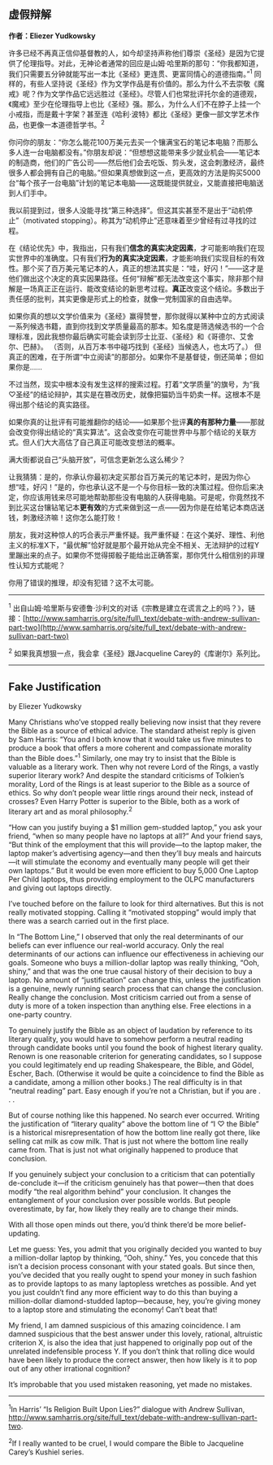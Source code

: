 ## 虚假辩解

**作者：Eliezer Yudkowsky**

许多已经不再真正信仰基督教的人，如今却坚持声称他们尊崇《圣经》是因为它提供了伦理指导。对此，无神论者通常的回应是山姆·哈里斯的那句：“你我都知道，我们只需要五分钟就能写出一本比《圣经》更连贯、更富同情心的道德指南。”<sup>1</sup>
同样的，有些人坚持说《圣经》作为文学作品是有价值的。那么为什么不去崇敬《魔戒》呢？作为文学作品它远远胜过《圣经》。尽管人们也常批评托尔金的道德观，《魔戒》至少在伦理指导上也比《圣经》强。那么，为什么人们不在脖子上挂一个小戒指，而是戴十字架？甚至连《哈利·波特》都比《圣经》更像一部文学艺术作品，也更像一本道德哲学书。<sup>2</sup>

你问你的朋友：“你怎么能花100万美元去买一个镶满宝石的笔记本电脑？而那么多人连一台电脑都没有。”你朋友却说：“但想想这能带来多少就业机会——笔记本的制造商，他们的广告公司——然后他们会去吃饭、剪头发，这会刺激经济，最终很多人都会拥有自己的电脑。”但如果真想做到这一点，更高效的方法是购买5000台“每个孩子一台电脑”计划的笔记本电脑——这既能提供就业，又能直接把电脑送到人们手中。

我以前提到过，很多人没能寻找“第三种选择”。但这其实甚至不是出于“动机停止”（motivated stopping）。称其为“动机停止”还意味着至少曾经有过寻找的过程。

在《结论优先》中，我指出，只有我们**信念的真实决定因素**，才可能影响我们在现实世界中的准确度。只有我们**行为的真实决定因素**，才能影响我们实现目标的有效性。那个买了百万美元笔记本的人，真正的想法其实是：“哇，好闪！”——这才是他们做出这个决定的真实因果路径。任何“辩解”都无法改变这个事实，除非那个辩解是一场真正正在运行、能改变结论的新思考过程。**真正**改变这个结论。多数出于责任感的批判，其实更像是形式上的检查，就像一党制国家的自由选举。

如果你真的想以文学价值来为《圣经》赢得赞誉，那你就得以某种中立的方式阅读一系列候选书籍，直到你找到文学质量最高的那本。知名度是筛选候选书的一个合理标准，因此我想你最后确实可能会读到莎士比亚、《圣经》和《哥德尔、艾舍尔、巴赫》。
（否则，从百万本书中碰巧找到《圣经》当候选人，也太巧了。）
但真正的困难，在于所谓“中立阅读”的那部分。如果你不是基督徒，倒还简单；但如果你是……

不过当然，现实中根本没有发生这样的搜索过程。打着“文学质量”的旗号，为“我♡圣经”的结论辩护，其实是在篡改历史，就像把猫奶当牛奶卖一样。这根本不是得出那个结论的真实路径。

如果你真的让批评有可能推翻你的结论——如果那个批评**真的有那种力量**——那就会改变你得出结论的“真实算法”。这会改变你在可能世界中与那个结论的关联方式。但人们大大高估了自己真正可能改变想法的概率。

满大街都说自己“头脑开放”，可信念更新怎么这么稀少？

让我猜猜：是的，你承认你最初决定买那台百万美元的笔记本时，是因为你心想“哇，好闪！”是的，你也承认这不是一个与你目标一致的决策过程。但你后来决定，你应该用钱来尽可能地帮助那些没有电脑的人获得电脑。可是呢，你竟然找不到比买这台镶钻笔记本**更有效**的方式来做到这一点——因为你是在给笔记本商店送钱，刺激经济嘛！这你怎么能打败！

朋友，我对这种惊人的巧合表示严重怀疑。我严重怀疑：在这个美好、理性、利他主义的标准X下，“最优解”恰好就是那个最开始从完全不相关、无法辩护的过程Y里蹦出来的点子。如果你不觉得掷骰子能给出正确答案，那你凭什么相信别的非理性认知方式能呢？

你用了错误的推理，却没有犯错？这不太可能。

---

<sup>1</sup> 出自山姆·哈里斯与安德鲁·沙利文的对话《宗教是建立在谎言之上的吗？》，链接：[http://www.samharris.org/site/full\_text/debate-with-andrew-sullivan-part-two](http://www.samharris.org/site/full_text/debate-with-andrew-sullivan-part-two) 

<sup>2</sup> 如果我真想狠一点，我会拿《圣经》跟Jacqueline Carey的《库谢尔》系列比。

---

## Fake Justification

by Eliezer Yudkowsky

Many Christians who’ve stopped really believing now insist that they revere the Bible as a source of ethical advice. The standard atheist reply is given by Sam Harris: “You and I both know that it would take us five minutes to produce a book that offers a more coherent and compassionate morality than the Bible does.”<sup>1</sup> Similarly, one may try to insist that the Bible is valuable as a literary work. Then why not revere Lord of the Rings, a vastly superior literary work? And despite the standard criticisms of Tolkien’s morality, Lord of the Rings is at least superior to the Bible as a source of ethics. So why don’t people wear little rings around their neck, instead of crosses? Even Harry Potter is superior to the Bible, both as a work of literary art and as moral philosophy.<sup>2</sup>

“How can you justify buying a $1 million gem-studded laptop,” you ask your friend, “when so many people have no laptops at all?” And your friend says, “But think of the employment that this will provide—to the laptop maker, the laptop maker’s advertising agency—and then they’ll buy meals and haircuts—it will stimulate the economy and eventually many people will get their own laptops.” But it would be even more efficient to buy 5,000 One Laptop Per Child laptops, thus providing employment to the OLPC manufacturers and giving out laptops directly.

I’ve touched before on the failure to look for third alternatives. But this is not really motivated stopping. Calling it “motivated stopping” would imply that there was a search carried out in the first place.

In “The Bottom Line,” I observed that only the real determinants of our beliefs can ever influence our real-world accuracy. Only the real determinants of our actions can influence our effectiveness in achieving our goals. Someone who buys a million-dollar laptop was really thinking, “Ooh, shiny,” and that was the one true causal history of their decision to buy a laptop. No amount of “justification” can change this, unless the justification is a genuine, newly running search process that can change the conclusion. Really change the conclusion. Most criticism carried out from a sense of duty is more of a token inspection than anything else. Free elections in a one-party country.

To genuinely justify the Bible as an object of laudation by reference to its literary quality, you would have to somehow perform a neutral reading through candidate books until you found the book of highest literary quality. Renown is one reasonable criterion for generating candidates, so I suppose you could legitimately end up reading Shakespeare, the Bible, and Gödel, Escher, Bach. (Otherwise it would be quite a coincidence to find the Bible as a candidate, among a million other books.) The real difficulty is in that “neutral reading” part. Easy enough if you’re not a Christian, but if you are . . .

But of course nothing like this happened. No search ever occurred. Writing the justification of “literary quality” above the bottom line of “I ♡ the Bible” is a historical misrepresentation of how the bottom line really got there, like selling cat milk as cow milk. That is just not where the bottom line really came from. That is just not what originally happened to produce that conclusion.

If you genuinely subject your conclusion to a criticism that can potentially de-conclude it—if the criticism genuinely has that power—then that does modify “the real algorithm behind” your conclusion. It changes the entanglement of your conclusion over possible worlds. But people overestimate, by far, how likely they really are to change their minds.

With all those open minds out there, you’d think there’d be more belief-updating.

Let me guess: Yes, you admit that you originally decided you wanted to buy a million-dollar laptop by thinking, “Ooh, shiny.” Yes, you concede that this isn’t a decision process consonant with your stated goals. But since then, you’ve decided that you really ought to spend your money in such fashion as to provide laptops to as many laptopless wretches as possible. And yet you just couldn’t find any more efficient way to do this than buying a million-dollar diamond-studded laptop—because, hey, you’re giving money to a laptop store and stimulating the economy! Can’t beat that!

My friend, I am damned suspicious of this amazing coincidence. I am damned suspicious that the best answer under this lovely, rational, altruistic criterion X, is also the idea that just happened to originally pop out of the unrelated indefensible process Y. If you don’t think that rolling dice would have been likely to produce the correct answer, then how likely is it to pop out of any other irrational cognition?

It’s improbable that you used mistaken reasoning, yet made no mistakes.

---

<sup>1</sup>In Harris’ “Is Religion Built Upon Lies?” dialogue with Andrew Sullivan, http://www.samharris.org/site/full_text/debate-with-andrew-sullivan-part-two.

<sup>2</sup>If I really wanted to be cruel, I would compare the Bible to Jacqueline Carey’s Kushiel series.
